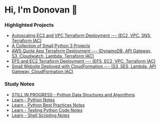 # Hi, I'm Donovan 👋
<!--
**searles9/searles9** is a ✨ _special_ ✨ repository because its `README.md` (this file) appears on your GitHub profile.
-->

### Highlighted Projects
* [Autoscaling EC2 and VPC Terraform Deployment --- (EC2, VPC, SNS, Terraform IAC)](https://github.com/searles9/VPC_and_EC2_Terraform_Deployment)
* [A Collection of Small Python 3 Projects](https://github.com/searles9/Python_Projects)
* [AWS Quote App Terraform Deployment --- (DynamoDB, API Gateway, S3, Cloudwatch, Lambda, Terraform IAC)](https://github.com/searles9/Quote_App)
* [EFS and EC2 Terraform Deployment --- (EFS, EC2, VPC, Terraform IAC)](https://github.com/searles9/EFS_on_EC2)
* [Small Website Deployed with CloudFormation --- (S3, SES, Lambda, API Gateway, CloudFormation IAC)](https://github.com/searles9/Get_Promotional_Content_AWS_Web_App)

### Study Notes
* [STILL IN PROGRESS - Python Data Structures and Algorithms](https://github.com/searles9/Learn_Python_Data_Structures_and_Algorithms_Notes)
* [Learn - Python Notes](https://github.com/searles9/Learn_Python_Notes)
* [Learn - Python Best Practices Notes](https://github.com/searles9/Learn_Python_Best_Practices)
* [Learn - Testing Python Code Notes](https://github.com/searles9/Learn_Testing_Python_Code)
* [Learn - Shell Scripting Notes](https://github.com/searles9/Learn_Shell_Scripting_Notes)
